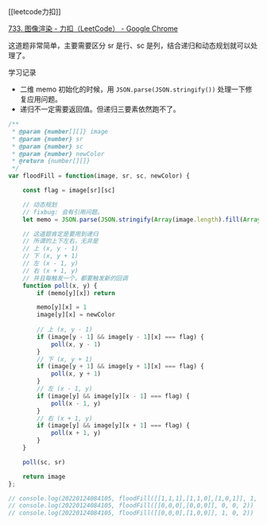 [[leetcode力扣]]

[733. 图像渲染 - 力扣（LeetCode） - Google Chrome](https://leetcode-cn.com/problems/flood-fill/)

这道题非常简单，主要需要区分 sr 是行、sc 是列，结合递归和动态规划就可以处理了。

学习记录
- 二维 memo 初始化的时候，用 `JSON.parse(JSON.stringify())` 处理一下修复应用问题。
- 递归不一定需要返回值。但递归三要素依然跑不了。

```javascript
/**
 * @param {number[][]} image
 * @param {number} sr
 * @param {number} sc
 * @param {number} newColor
 * @return {number[][]}
 */
var floodFill = function(image, sr, sc, newColor) {

    const flag = image[sr][sc]

    // 动态规划
    // fixbug: 会有引用问题。
    let memo = JSON.parse(JSON.stringify(Array(image.length).fill(Array(image[0].length).fill(0))))

    // 这道题肯定是要用到递归
    // 所谓的上下左右，无非是
    // 上 (x, y - 1)
    // 下 (x, y + 1)
    // 左 (x - 1, y)
    // 右 (x + 1, y)
    // 并且每触发一个，都要触发新的回调
    function poll(x, y) {
        if (memo[y][x]) return

        memo[y][x] = 1
        image[y][x] = newColor
        
        // 上 (x, y - 1)
        if (image[y - 1] && image[y - 1][x] === flag) {
            poll(x, y - 1)
        }
        // 下 (x, y + 1)
        if (image[y + 1] && image[y + 1][x] === flag) {
            poll(x, y + 1)
        }
        // 左 (x - 1, y)
        if (image[y] && image[y][x - 1] === flag) {
            poll(x - 1, y)
        }
        // 右 (x + 1, y)
        if (image[y] && image[y][x + 1] === flag) {
            poll(x + 1, y)
        }
    }

    poll(sc, sr)

    return image
};

// console.log(20220124084105, floodFill([[1,1,1],[1,1,0],[1,0,1]], 1, 1, 2))
// console.log(20220124084105, floodFill([[0,0,0],[0,0,0]], 0, 0, 2))
// console.log(20220124084105, floodFill([[0,0,0],[1,0,0]], 1, 0, 2))
```